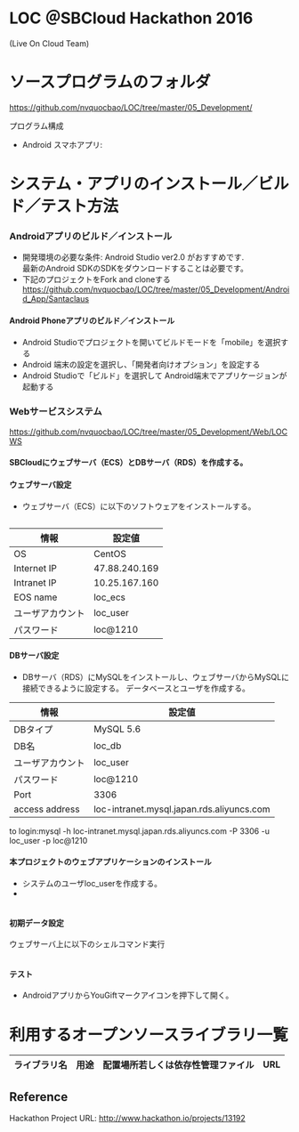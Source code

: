 # LOC ＠SBCloud Hackathon 2016
(Live On Cloud Team)

# ソースプログラムのフォルダ
https://github.com/nvquocbao/LOC/tree/master/05_Development/

プログラム構成

* Android スマホアプリ: 

# システム・アプリのインストール／ビルド／テスト方法

### Androidアプリのビルド／インストール
* 開発環境の必要な条件: Android Studio ver2.0 がおすすめです.  
  最新のAndroid SDKのSDKをダウンロードすることは必要です。 
* 下記のプロジェクトをFork and cloneする
https://github.com/nvquocbao/LOC/tree/master/05_Development/Android_App/Santaclaus

#### Android Phoneアプリのビルド／インストール

* Android Studioでプロジェクトを開いてビルドモードを「mobile」を選択する  
* Android 端末の設定を選択し、「開発者向けオプション」を設定する  
* Android Studioで「ビルド」を選択して Android端末でアプリケージョンが起動する

### Webサービスシステム
https://github.com/nvquocbao/LOC/tree/master/05_Development/Web/LOCWS

#### SBCloudにウェブサーバ（ECS）とDBサーバ（RDS）を作成する。

#### ウェブサーバ設定

* ウェブサーバ（ECS）に以下のソフトウェアをインストールする。
```sh
```
|情報|設定値|
|---|---|
|OS|CentOS|
|Internet IP|47.88.240.169|
|Intranet IP|10.25.167.160|
|EOS name|loc_ecs|
|ユーザアカウント|loc_user|
|パスワード|loc@1210|

#### DBサーバ設定

* DBサーバ（RDS）にMySQLをインストールし、ウェブサーバからMySQLに接続できるように設定する。
データベースとユーザを作成する。

|情報|設定値|
|---|---|
|DBタイプ|MySQL 5.6|
|DB名|loc_db|
|ユーザアカウント|loc_user|
|パスワード|loc@1210|
|Port|3306|
|access address|loc-intranet.mysql.japan.rds.aliyuncs.com|

to login:mysql -h loc-intranet.mysql.japan.rds.aliyuncs.com -P 3306 -u loc_user -p loc@1210

#### 本プロジェクトのウェブアプリケーションのインストール

* システムのユーザloc_userを作成する。
* 
```

```

#### 初期データ設定

ウェブサーバ上に以下のシェルコマンド実行
```

```
#### テスト

* AndroidアプリからYouGiftマークアイコンを押下して開く。

# 利用するオープンソースライブラリ一覧

|ライブラリ名|用途|配置場所若しくは依存性管理ファイル|URL|
|---|---|---|---|


## Reference

Hackathon Project URL: http://www.hackathon.io/projects/13192
